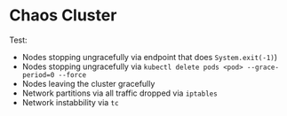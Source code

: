 # Chaos Cluster

Test:

* Nodes stopping ungracefully via endpoint that does `System.exit(-1)`)
* Nodes stopping ungracefully via `kubectl delete pods <pod> --grace-period=0 --force` 
* Nodes leaving the cluster gracefully
* Network partitions via all traffic dropped via `iptables`
* Network instabbility via `tc` 
